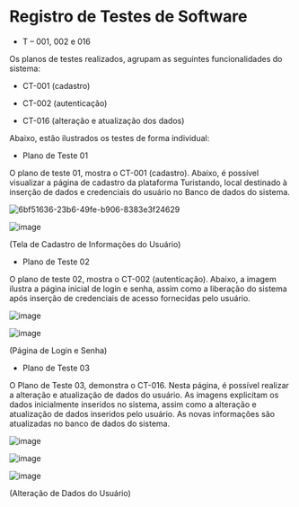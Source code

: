 # Registro de Testes de Software

- T – 001, 002 e 016 

Os planos de testes realizados, agrupam as seguintes funcionalidades do sistema: 

- CT-001 (cadastro) 

- CT-002 (autenticação)  

- CT-016 (alteração e atualização dos dados) 

Abaixo, estão ilustrados os testes de forma individual:

- Plano de Teste 01 

O plano de teste 01, mostra o CT-001 (cadastro). Abaixo, é possível visualizar a página de cadastro da plataforma Turistando, local destinado à inserção de dados e credenciais do usuário no Banco de dados do sistema. 

![6bf51636-23b6-49fe-b906-8383e3f24629](https://user-images.githubusercontent.com/102244252/236699535-8c3aa343-f8b7-4836-ad47-5d88eb12ee95.jpeg)

![image](https://user-images.githubusercontent.com/102244252/236699598-b1d43006-e46e-4075-a8d7-f513d8d5885d.png)

(Tela de Cadastro de Informações do Usuário) 

- Plano de Teste 02 

O plano de teste 02, mostra o CT-002 (autenticação). Abaixo, a imagem ilustra a página inicial de login e senha, assim como a liberação do sistema após inserção de credenciais de acesso fornecidas pelo usuário.  

![image](https://user-images.githubusercontent.com/102244252/236699637-84ea0219-3028-41b0-a5dc-b31c6bbd3bc6.png)

![image](https://user-images.githubusercontent.com/102244252/236699648-18deab23-1b98-4281-a2d3-16068fc847cc.png)

(Página de Login e Senha) 

- Plano de Teste 03 

O Plano de Teste 03, demonstra o CT-016. Nesta página, é possível realizar a alteração e atualização de dados do usuário. As imagens explicitam os dados inicialmente inseridos no sistema, assim como a alteração e atualização de dados inseridos pelo usuário. As novas informações são atualizadas no banco de dados do sistema. 

![image](https://user-images.githubusercontent.com/102244252/236699713-f7d4fbee-285f-449e-a438-13929b7f8163.png)

![image](https://user-images.githubusercontent.com/102244252/236699724-7635b401-338c-4fc4-8ab8-ae8c95dd7199.png)

![image](https://user-images.githubusercontent.com/102244252/236699734-ee517d13-7feb-499c-852c-24c0865294a3.png)

(Alteração de Dados do Usuário) 




